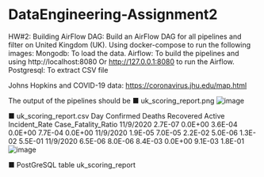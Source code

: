 # DataEngineering-Assignment2
HW#2: Building AirFlow DAG: Build an AirFlow DAG for all pipelines and filter on United Kingdom (UK).
Using docker-compose to run the following images: 
Mongodb: To load the data.
Airflow: To build the pipelines and using http://localhost:8080 Or http://127.0.0.1:8080 to run the Airflow.
Postgresql: To extract CSV file


Johns Hopkins and COVID-19 data: https://coronavirus.jhu.edu/map.html

The output of the pipelines should be
■ uk_scoring_report.png
![image](https://user-images.githubusercontent.com/100896230/172801992-874cef85-8f2b-4115-b9ae-7c29d241af9a.png)

■ uk_scoring_report.csv
Day	Confirmed	Deaths	Recovered	Active	Incident_Rate	Case_Fatality_Ratio
11/9/2020	2.7E-07	0.0E+00	3.6E-04	0.0E+00	7.7E-04	0.0E+00
11/9/2020	1.9E-05	7.0E-05	2.2E-02	5.0E-06	1.3E-02	5.5E-01
11/9/2020	6.5E-06	8.0E-06	8.4E-03	0.0E+00	9.1E-03	1.8E-01
![image](https://user-images.githubusercontent.com/100896230/172802055-096fde55-c365-48af-8cca-baaba7e5d5e3.png)

■ PostGreSQL table uk_scoring_report

